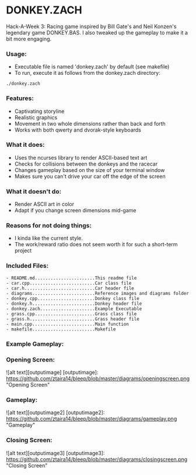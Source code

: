 # DONKEY.ZACH
Hack-A-Week 3: Racing game inspired by Bill Gate's and Neil Konzen's 
legendary game DONKEY.BAS. I also tweaked up the gameplay to make it a bit more
engaging.

### Usage:
- Executable file is named 'donkey.zach' by default (see makefile)
- To run, execute it as follows from the donkey.zach directory:

`./donkey.zach`

### Features:
- Captivating storyline
- Realistic graphics
- Movement in two whole dimensions rather than back and forth
- Works with both qwerty and dvorak-style keyboards

### What it does:
- Uses the ncurses library to render ASCII-based text art
- Checks for collisions between the donkeys and the racecar
- Changes gameplay based on the size of your terminal window
- Makes sure you can't drive your car off the edge of the screen

### What it doesn't do:
- Render ASCII art in color
- Adapt if you change screen dimensions mid-game

### Reasons for not doing things:
- I kinda like the current style. 
- The work/reward ratio does not seem worth it for such a short-term project

### Included Files:
```
- README.md.......................This readme file
- car.cpp.........................Car class file
- car.h...........................Car header file
- diagrams........................Reference images and diagrams folder
- donkey.cpp......................Donkey class file
- donkey.h........................Donkey header file
- donkey.zach.....................Example Executable
- grass.cpp.......................Grass class file
- grass.h.........................Grass header file
- main.cpp........................Main function
- makefile........................Makefile
```

### Example Gameplay:

### Opening Screen:

![alt text][outputimage]
[outputimage]: https://github.com/ztaira14/bleep/blob/master/diagrams/openingscreen.png "Opening Screen"

### Gameplay:

![alt text][outputimage2]
[outputimage2]: https://github.com/ztaira14/bleep/blob/master/diagrams/gameplay.png "Gameplay"

### Closing Screen:

![alt text][outputimage3]
[outputimage3]: https://github.com/ztaira14/bleep/blob/master/diagrams/closingscreen.png "Closing Screen"
